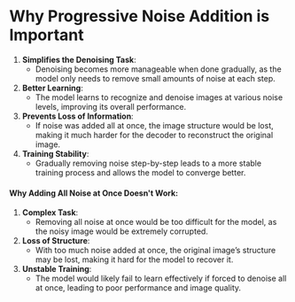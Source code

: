 # Why Progressive Noise Addition is Important

1. **Simplifies the Denoising Task**:
   * Denoising becomes more manageable when done gradually, as the model only needs to remove small amounts of noise at each step.
2. **Better Learning**:
   * The model learns to recognize and denoise images at various noise levels, improving its overall performance.
3. **Prevents Loss of Information**:
   * If noise was added all at once, the image structure would be lost, making it much harder for the decoder to reconstruct the original image.
4. **Training Stability**:
   * Gradually removing noise step-by-step leads to a more stable training process and allows the model to converge better.

#### **Why Adding All Noise at Once Doesn't Work**:

1. **Complex Task**:
   * Removing all noise at once would be too difficult for the model, as the noisy image would be extremely corrupted.
2. **Loss of Structure**:
   * With too much noise added at once, the original image’s structure may be lost, making it hard for the model to recover it.
3. **Unstable Training**:
   * The model would likely fail to learn effectively if forced to denoise all at once, leading to poor performance and image quality.
